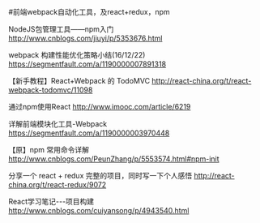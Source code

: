 ﻿#前端webpack自动化工具，及react+redux，npm

NodeJS包管理工具——npm入门
http://www.cnblogs.com/jiuyi/p/5353676.html

webpack 构建性能优化策略小结(16/12/22)
https://segmentfault.com/a/1190000007891318

【新手教程】React+Webpack 的 TodoMVC
http://react-china.org/t/react-webpack-todomvc/11098

通过npm使用React
http://www.imooc.com/article/6219

详解前端模块化工具-Webpack
https://segmentfault.com/a/1190000003970448

【原】npm 常用命令详解 
http://www.cnblogs.com/PeunZhang/p/5553574.html#npm-init

分享一个 react + redux 完整的项目，同时写一下个人感悟
http://react-china.org/t/react-redux/9072

React学习笔记---项目构建
http://www.cnblogs.com/cuiyansong/p/4943540.html